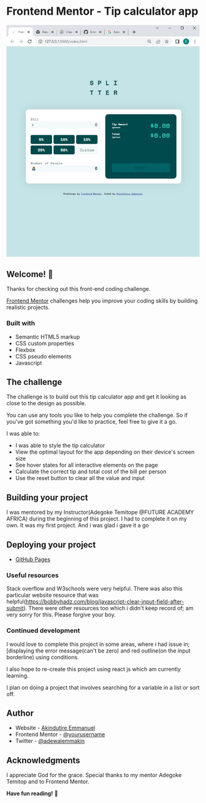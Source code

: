 # Frontend Mentor - Tip calculator app

![Design preview for the Tip calculator app coding challenge](./active-state-screenshot.JPG)
## Welcome! 👋

Thanks for checking out this front-end coding challenge.

[Frontend Mentor](https://www.frontendmentor.io) challenges help you improve your coding skills by building realistic projects.

### Built with

- Semantic HTML5 markup
- CSS custom properties
- Flexbox
- CSS pseudo elements
- Javascript


## The challenge

The challenge is to build out this tip calculator app and get it looking as close to the design as possible.

You can use any tools you like to help you complete the challenge. So if you've got something you'd like to practice, feel free to give it a go.

I was able to:
- I was able to style the tip calculator
- View the optimal layout for the app depending on their device's screen size
- See hover states for all interactive elements on the page
- Calculate the correct tip and total cost of the bill per person
- Use the reset button to clear all the value and input


## Building your project

I was mentored by my Instructor(Adegoke Temitope @FUTURE ACADEMY AFRICA) during the beginning of this project. I had to complete it on my own. It was my first project. And i was glad i gave it a go


## Deploying your project

- [GitHub Pages](https://pages.github.com/)

### Useful resources
Stack overflow and W3schools were very helpful. There was also this particular website resource that was helpful(https://bobbyhadz.com/blog/javascript-clear-input-field-after-submit). There were other resources too which i didn't keep record of; am very sorry for this. Please forgive your boy.

### Continued development
I would love to complete this project in some areas, where i had issue in;[displaying the error message(can't be zero) and red outline(on the input borderline) using conditions.

I also hope to re-create this project using react js which am currently learning.

I plan on doing a project that involves searching for a variable in a list or sort off.


## Author

- Website - [Akindutire Emmanuel ](https://www.your-site.com)
- Frontend Mentor - [@yourusername](https://www.frontendmentor.io/profile/yourusername)
- Twitter - [@adewalemmakin](https://www.twitter.com/yourusername)

## Acknowledgments

I appreciate God for the grace. Special thanks to my mentor Adegoke Temitop and to Frontend Mentor.

**Have fun reading!** 🚀
